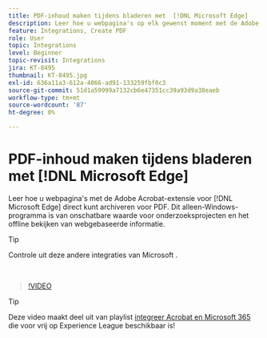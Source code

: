 ```yaml
---
title: PDF-inhoud maken tijdens bladeren met  [!DNL Microsoft Edge]
description: Leer hoe u webpagina's op elk gewenst moment met de Adobe Acrobat-extensie kunt archiveren voor PDF  [!DNL Microsoft Edge]
feature: Integrations, Create PDF
role: User
topic: Integrations
level: Beginner
topic-revisit: Integrations
jira: KT-8495
thumbnail: KT-8495.jpg
exl-id: 636a11a3-612a-4066-ad91-133259fbf0c3
source-git-commit: 51d1a59999a7132cb6e47351cc39a93d9a38eaeb
workflow-type: tm+mt
source-wordcount: '87'
ht-degree: 0%

---
```


# PDF-inhoud maken tijdens bladeren met [!DNL Microsoft Edge]

Leer hoe u webpagina&#39;s met de Adobe Acrobat-extensie voor [!DNL Microsoft Edge] direct kunt archiveren voor PDF. Dit alleen-Windows-programma is van onschatbare waarde voor onderzoeksprojecten en het offline bekijken van webgebaseerde informatie.

>[!TIP]
>
>Controle uit deze andere integraties van Microsoft [ ](../integrate/integrate-overview.md#microsoft).

<br>

>[!VIDEO](https://video.tv.adobe.com/v/337248?quality=12&learn=on&hidetitle=true)

>[!TIP]
>
>Deze video maakt deel uit van playlist [ integreer Acrobat en Microsoft 365 ](https://experienceleague.adobe.com/en/playlists/acrobat-integrate-microsoft-365) die voor vrij op Experience League beschikbaar is!

